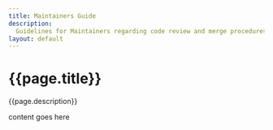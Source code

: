 ```yaml
---
title: Maintainers Guide
description:
  Guidelines for Maintainers regarding code review and merge procedures.
layout: default
---
```


# {{page.title}}

{{page.description}}

content goes here

